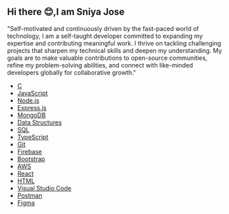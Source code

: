 ## Hi there 😊,I am Sniya Jose
"Self-motivated and continuously driven by the fast-paced world of technology, I am a self-taught developer committed to expanding my expertise and contributing meaningful work. I thrive on tackling challenging projects that sharpen my technical skills and deepen my understanding. My goals are to make valuable contributions to open-source communities, refine my problem-solving abilities, and connect with like-minded developers globally for collaborative growth."

- [C](https://en.wikipedia.org/wiki/C_(programming_language))
- [JavaScript](https://developer.mozilla.org/en-US/docs/Web/JavaScript)
- [Node.js](https://nodejs.org/)
- [Express.js](https://expressjs.com/)
- [MongoDB](https://www.mongodb.com/)
- [Data Structures](https://en.wikipedia.org/wiki/Data_structure)
- [SQL](https://www.w3schools.com/sql/)
- [TypeScript](https://www.typescriptlang.org/)
- [Git](https://git-scm.com/)
- [Firebase](https://firebase.google.com/)
- [Bootstrap](https://getbootstrap.com/)
- [AWS](https://aws.amazon.com/)
- [React](https://reactjs.org/)
- [HTML](https://developer.mozilla.org/en-US/docs/Web/HTML)
- [Visual Studio Code](https://code.visualstudio.com/)
- [Postman](https://www.postman.com/)
- [Figma](https://www.figma.com/)
